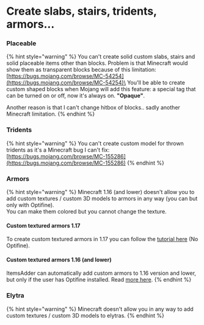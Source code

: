 # Create slabs, stairs, tridents, armors...

### Placeable

{% hint style="warning" %}
You can't create solid custom slabs, stairs and solid placeable items other than blocks. Problem is that Minecraft would show them as transparent blocks because of this limitation: [https://bugs.mojang.com/browse/MC-54254](https://bugs.mojang.com/browse/MC-54254)\
You'll be able to create custom shaped blocks when Mojang will add this feature: a special tag that can be turned on or off, now it's always on. **"Opaque"**.

Another reason is that I can't change hitbox of blocks.. sadly another Minecraft limitation.
{% endhint %}

### Tridents

{% hint style="warning" %}
You can't create custom model for thrown tridents as it's a Minecraft bug I can't fix: [https://bugs.mojang.com/browse/MC-155286](https://bugs.mojang.com/browse/MC-155286)
{% endhint %}

### Armors

{% hint style="warning" %}
Minecraft 1.16 (and lower) doesn't allow you to add custom textures / custom 3D models to armors in any way (you can but only with Optifine).\
You can make them colored but you cannot change the texture.

#### Custom textured armors 1.17

To create custom textured armors in 1.17 you can follow the [tutorial here](../../plugin-usage/advanced/armors/texture.md) (No Optifine).

#### Custom textured armors 1.16 (and lower)

ItemsAdder can automatically add custom armors to 1.16 version and lower, but only if the user has Optifine installed. Read [more here](../../plugin-usage/advanced/armors/texture.md).
{% endhint %}

### Elytra

{% hint style="warning" %}
Minecraft doesn't allow you in any way to add custom textures / custom 3D models to elytras.
{% endhint %}
